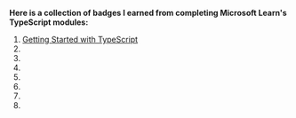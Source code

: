 
__Here is a collection of badges I earned from completing Microsoft Learn's TypeScript modules:__
1. [Getting Started with TypeScript](https://learn.microsoft.com/api/achievements/share/ru-ru/artsemrogovenko/KGVU27MB?sharingId=8AF3BECAB3436D4F)  
2. 
3. 
4. 
5. 
6. 
7. 
8. 
